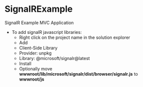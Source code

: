 # SignalRExample
SignalR Example MVC Application

- To add signalR javascript libraries: 
	- Right click on the project name in the solution explorer
	- Add
	- Client-Side Library
	- Provider: unpkg
	- Library: @microsoft/signalr@latest
	- Install
	- Optionally move **wwwroot/lib/microsoft/signalr/dist/browser/signalr.js** to **wwwroot/js**